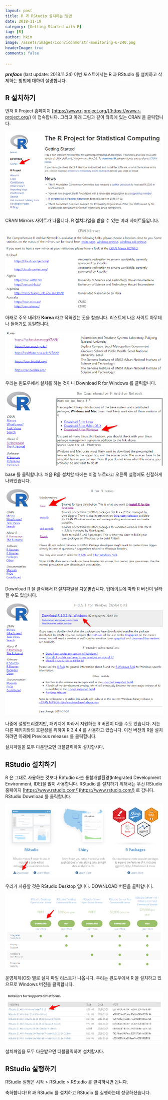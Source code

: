 ```yaml
---
layout: post  
title: R 과 RStudio 설치하는 방법  
date: 2018-11-19  
category: [Getting Started with R]  
tag: [R]  
author: hkim  
image: /assets/images/icon/iconmonstr-monitoring-6-240.png
headerImage: true
comments: false

---
```


***preface*** (last update: 2018.11.24) 이번 포스트에서는 R 과 RStudio 를 설치하고 삭제하는 방법에 대하여 설명합니다.

## R 설치하기

먼저 R Project 홈페이지 [https://www.r-project.org/](https://www.r-project.org/) 에 접속합니다. 그리고 아래 그림과 같이 좌측에 있는 CRAN 을 클릭합니다.

![ScreenClip](/assets/article_images/FILES_2018-11-19-Install-and-Uninstall-R/ScreenClip_01.png)


CRAN Mirrors 사이트가 나옵니다. R 설치파일을 받을 수 있는 미러 사이트들입니다.

![ScreenClip](/assets/article_images/FILES_2018-11-19-Install-and-Uninstall-R/ScreenClip_02.png)

아래로 주욱 내려가 **Korea** 라고 적혀있는 곳을 찾습니다. 리스트에 나온 사이트 아무데나 들어가도 동일합니다.

![ScreenClip](/assets/article_images/FILES_2018-11-19-Install-and-Uninstall-R/ScreenClip_03.png)

우리는 윈도우에서 설치를 하는 것이니 Download R for Windows 를 클릭합니다.

![ScreenClip](/assets/article_images/FILES_2018-11-19-Install-and-Uninstall-R/ScreenClip_04.png)

base 를 클릭합니다. 처음 R을 설치할 때에는 이걸 누르라고 오른쪽 설명에도 친절하게 나와있습니다.

![ScreenClip](/assets/article_images/FILES_2018-11-19-Install-and-Uninstall-R/ScreenClip_05.png)

Download R 을 클릭해서 R 설치파일을 다운받습니다. 업데이트에 따라 R 버전이 달라질 수도 있습니다.

![ScreenClip](/assets/article_images/FILES_2018-11-19-Install-and-Uninstall-R/ScreenClip_06.png)

나중에 설명드리겠지만, 패키지에 따라서 지원하는 R 버전이 다를 수도 있습니다. 저는 다른 패키지와의 호환성을 위하여 R 3.4.4 를 사용하고 있습니다. 이전 버전의 R을 설치하려면 아래에 Previous releases 를 클릭합니다.

설치파일을 모두 다운받으면 더블클릭하여 설치합시다.


## RStudio 설치하기

R 은 그대로 사용하는 것보다 RStudio 라는 통합개발환경(Integrated Development Environment, IDE)을 많이 사용합니다. RStudio 를 설치하기 위해서는 우선 RStudio 홈페이지 [https://www.rstudio.com/](https://www.rstudio.com/) 로 갑니다. RStudio Download 를 클릭합니다.

![ScreenClip](/assets/article_images/FILES_2018-11-19-Install-and-Uninstall-R/ScreenClip_07.png)

우리가 사용할 것은 RStudio Desktop 입니다. DOWNLOAD 버튼을 클릭합니다.

![ScreenClip](/assets/article_images/FILES_2018-11-19-Install-and-Uninstall-R/ScreenClip_08.png)

운영체제(OS) 별로 설치 파일 리스트가 나옵니다. 우리는 윈도우에서 R 을 설치하고 있으므로 Windows 버전을 클릭합니다. 

![ScreenClip](/assets/article_images/FILES_2018-11-19-Install-and-Uninstall-R/ScreenClip_09.png)

설치파일을 모두 다운받으면 더블클릭하여 설치합시다.


## RStudio 실행하기

RStudio 실행은 시작 > RStudio > RStudio 를 클릭하시면 됩니다.

축하합니다! R 과 RStudio 를 설치하고 RStudio 를 실행하는데 성공하셨습니다.
